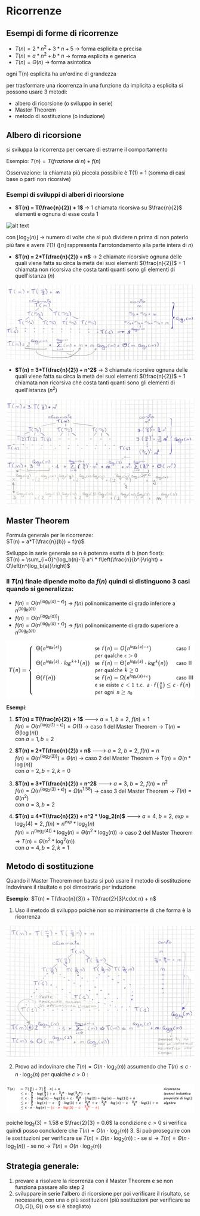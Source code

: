 # Ricorrenze

## Esempi di forme di ricorrenze
- $T(n) = 2*n^2 + 3*n + 5$ -> forma esplicita e precisa
- $T(n) = a*n^2 + b*n$ -> forma esplicita e generica
- $T(n) = \Theta(n)$ -> forma asintotica

ogni T(n) esplicita ha un'ordine di grandezza

per trasformare una ricorrenza in una funzione da implicita a esplicita si possono usare 3 metodi:
- albero di ricorsione (o sviluppo in serie)
- Master Theorem
- metodo di sostituzione (o induzione)

## Albero di ricorsione
si sviluppa la ricorrenza per cercare di estrarne il comportamento

Esempio:
$T(n) = T(frazione\ di\ n) + f(n)$

Osservazione: la chiamata più piccola possibile è T(1) = 1 (somma di casi base o parti non ricorsive)

### Esempi di sviluppi di alberi di ricorsione
- **$T(n) = T(\frac{n}{2}) + 1$** -> 1 chiamata ricorsiva su $\frac{n}{2}$ elementi e ognuna di esse costa 1

![alt text](images/02_00.png)

con $\lfloor \log_2(n) \rfloor$ -> numero di volte che si può dividere n prima di non poterlo più fare e avere $T(1)$ ($\lfloor n \rfloor$ rappresenta l'arrotondamento alla parte intera di $n$)

- **$T(n) = 2*T(\frac{n}{2}) + n$** -> 2 chiamate ricorsive ognuna delle quali viene fatta su circa la metà dei suoi elementi $(\frac{n}{2})$ + 1 chiamata non ricorsiva che costa tanti quanti sono gli elementi di quell'istanza $(n)$

![alt text](images/02_01.png)


- **$T(n) = 3*T(\frac{n}{2}) + n^2$** -> 3 chiamate ricorsive ognuna delle quali viene fatta su circa la metà dei suoi elementi $(\frac{n}{2})$ + 1 chiamata non ricorsiva che costa tanti quanti sono gli elementi di quell'istanza $(n^2)$

![alt text](images/02_02.png)


## Master Theorem
Formula generale per le ricorrenze:  
$T(n) = a*T(\frac{n}{b}) + f(n)$

Sviluppo in serie generale se n è potenza esatta di b (non float):  
$T(n) = \sum_{i=0}^{log_b(n)-1} a^i * f\left(\frac{n}{b^i}\right) + O\left(n^{log_b(a)}\right)$

### Il $T(n)$ finale dipende molto da $f(n)$ quindi si distinguono 3 casi quando si generalizza:
- $f(n) = O(n^{(\log_b{(a)} - \epsilon)})$ -> $f(n)$ polinomicamente di grado inferiore a $n^{(\log_b{(a)})}$
- $f(n) = \Theta(n^{(\log_b{(a)})})$
- $f(n) = \Omega(n^{(\log_b{(a)} + \epsilon)})$ -> $f(n)$ polinomicamente di grado superiore a $n^{(\log_b{(a)})}$

![alt text](images/02_03.png)

**Esempi**:
1. **$T(n) = T(\frac{n}{2}) + 1$** ---> $a = 1$, $b = 2$, $f(n) = 1$  
    $f(n) = O(n^{(\log_2{(1)} - \epsilon)}) = O(1)$ -> caso 1 del Master Theorem -> $T(n) = \Theta(\log(n))$  
    con $a = 1, b = 2$

2. **$T(n) = 2*T(\frac{n}{2}) + n$** ---> $a = 2$, $b = 2$, $f(n) = n$  
    $f(n) = \Theta(n^{(\log_2{(2)})}) = \Theta(n)$ -> caso 2 del Master Theorem -> $T(n) = \Theta(n*\log(n))$  
    con $a = 2, b = 2, k = 0$

3. **$T(n) = 3*T(\frac{n}{2}) + n^2$** ---> $a = 3$, $b = 2$, $f(n) = n^2$  
    $f(n) = \Omega(n^{(\log_2{(3)} + \epsilon)}) = \Omega(n^{1.58})$ -> caso 3 del Master Theorem -> $T(n) = \Theta(n^2)$  
    con $a = 3, b = 2$

4. **$T(n) = 4*T(\frac{n}{2}) + n^2 * \log_2(n)$** ---> $a = 4$, $b = 2$, $exp = \log_2(4) = 2$, $f(n) = n^{exp} * \log_2(n)$  
    $f(n) = n^{(\log_2{(4)})} * \log_2(n) = \Theta(n^2 * \log_2(n))$ -> caso 2 del Master Theorem -> $T(n) = \Theta(n^2 * \log^2(n))$  
    con $a = 4, b = 2, k = 1$
    

## Metodo di sostituzione
Quando il Master Theorem non basta si può usare il metodo di sostituzione  
Indovinare il risultato e poi dimostrarlo per induzione

**Esempio**:
$T(n) = T(\frac{n}{3}) + T(\frac{2}{3}\cdot n) + n$
1. Uso il metodo di sviluppo poichè non so minimamente di che forma è la ricorrenza

![alt text](images/02_04.png)

2. Provo ad indovinare che $T(n) = O(n \cdot \log_2(n))$ assumendo che $T(n) \leq c \cdot n \cdot \log_2(n)$ per qualche $c > 0$ :

![alt text](images/02_05.png)

poichè $\log_2(3) = 1.58$ e $\frac{2}{3} = 0.6$ la condizione $c > 0$ si verifica quindi posso concludere che $T(n) = O(n \cdot \log_2(n))$
3. Si può proseguire con le sostituzioni per verificare se $T(n) = \Omega(n \cdot \log_2(n))$ :
    - se si -> $T(n) = \Theta(n \cdot \log_2(n))$
    - se no -> $T(n) = O(n \cdot \log_2(n))$

## Strategia generale:
1. provare a risolvere la ricorrenza con il Master Theorem e se non funziona passare allo step 2
2. sviluppare in serie l'albero di ricorsione per poi verificare il risultato, se necessario, con una o più sostituzioni (più sostituzioni per verificare se $O(), \Omega(), \Theta()$ o se si è sbagliato)